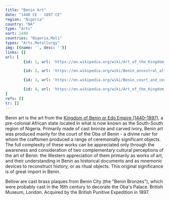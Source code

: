```yaml
---
title: "Benin Art"
date: "1440 CE - 1897 CE"
region: "Nigeria"
country: "NA"
type: "Arts"
sort: 1440
countries: "Nigeria,Mali"
types: "Arts,Metallurgy"
img: [{name: '', desc: ''}]
links: []
url: [
        {id: 1, url: 'https://en.wikipedia.org/wiki/Art_of_the_Kingdom_of_Benin', title: 'Art of the Kingdom of Benin', desc: 'describe' },

        {id: 2, url: 'https://en.wikipedia.org/wiki/Benin_ancestral_altars', title: 'Benin ancestral altars', desc: 'describe' },

        {id: 3, url: 'https://en.wikipedia.org/wiki/Benin_court_and_ceremonial_art', title: 'Benin court and ceremonial art', desc: 'describe' },

        {id: 4, url: 'https://en.wikipedia.org/wiki/Art_of_the_Kingdom_of_Benin#Leopard_imagery_in_the_arts_of_Benin', title: 'Leopard imagery in the arts of Benin', desc: 'describe' }        
]
refs: []
tr: []
---
```

Benin art is the art from the <a href="kingdom-of-benin/">Kingdom of Benin or Edo Empire (1440–1897)</a>, a pre-colonial African state located in what is now known as the South-South region of Nigeria. Primarily made of cast bronze and carved ivory, Benin art was produced mainly for the court of the Oba of Benin - a divine ruler for whom the craftsmen produced a range of ceremonially significant objects. The full complexity of these works can be appreciated only through the awareness and consideration of two complementary cultural perceptions of the art of Benin: the Western appreciation of them primarily as works of art, and their understanding in Benin as historical documents and as mnemonic devices to reconstruct history, or as ritual objects. This original significance is of great import in Benin.

 Bellow are cast brass plaques from Benin City (the "Benin Bronzes"), which were probably cast in the 16th century to decorate the Oba's Palace. British Museum, London. Acquired by the British Punitive Expedition in 1897.


